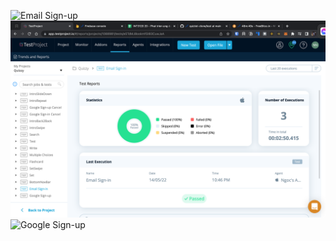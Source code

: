 ![Email Sign-up](email-sign-up.png?raw=true "Email Sign-up")
![Email Sign-in](email-sign-in.png?raw=true "Email Sign-in")
![Google Sign-up](email-sign-up.png?raw=true "Google Sign-up")
